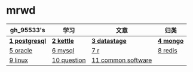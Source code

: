 ﻿# mrwd



gh_95533's|学习|文章|归类
---|---|---|---
**[1 postgresql](class/postgresql.md)** | **[2 kettle](class/kettle.md)** | **[3 datastage](class/datastage.md)** | **[4 mongo](class/mongo.md)** 
[5 oracle](class/oracle.md) | [6 mysql](class/mysql.md) | [7 r](class/r.md) | [8 redis](class/redis.md) 
 [9 linux](class/linux.md) | [10 question](question.md) | [11 common software](class/common_software.md) |  

